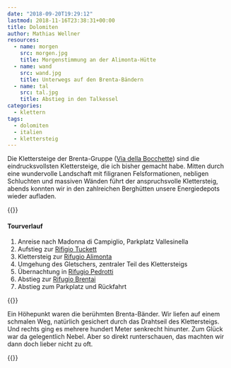 ```yaml
---
date: "2018-09-20T19:29:12"
lastmod: 2018-11-16T23:38:31+00:00
title: Dolomiten
author: Mathias Wellner
resources:
  - name: morgen
    src: morgen.jpg
    title: Morgenstimmung an der Alimonta-Hütte
  - name: wand
    src: wand.jpg
    title: Unterwegs auf den Brenta-Bändern
  - name: tal
    src: tal.jpg
    title: Abstieg in den Talkessel
categories:
  - klettern
tags:
  - dolomiten
  - italien
  - klettersteig
---
```

Die Klettersteige der Brenta-Gruppe ([Via della Bocchette](https://www.outdooractive.com/de/klettersteig/madonna-di-campiglio-pinzolo-val-rendena/via-delle-bocchette-die-brentadurchquerung/5270905/)) sind die eindrucksvollsten Klettersteige, die ich bisher gemacht habe. Mitten durch eine wundervolle Landschaft mit filigranen Felsformationen, nebligen Schluchten und massiven Wänden führt der anspruchsvolle Klettersteig, abends konnten wir in den zahlreichen Berghütten unsere Energiedepots wieder aufladen.
<!--more-->

{{<responsive-image name="morgen" class="wide">}}

#### Tourverlauf
1. Anreise nach Madonna di Campiglio, Parkplatz Vallesinella
2. Aufstieg zur [Rifigio Tuckett](http://www.rifugio-tuckett.it/en/)
3. Klettersteig zur [Rifugio Alimonta](http://www.rifugioalimonta.it/)
4. Umgehung des Gletschers, zentraler Teil des Klettersteigs
5. Übernachtung in [Rifugio Pedrotti](http://www.rifugiotosapedrotti.it/)
6. Abstieg zur [Rifugio Brentai](http://www.dolomitibrenta.it/de/Brentei%20Huette..htm)
7. Abstieg zum Parkplatz und Rückfahrt

{{<responsive-image name="wand">}}

Ein Höhepunkt waren die berühmten Brenta-Bänder. Wir liefen auf einem schmalen Weg, natürlich gesichert durch das Drahtseil des Klettersteigs. Und rechts ging es mehrere hundert Meter senkrecht hinunter. Zum Glück war da gelegentlich Nebel. Aber so direkt runterschauen, das machten wir dann doch lieber nicht zu oft. 

{{<responsive-image name="tal" class="wide">}}
